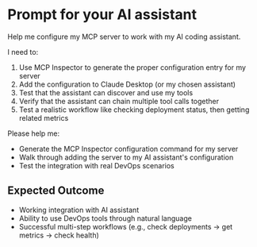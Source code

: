 # Prompt for your AI assistant

Help me configure my MCP server to work with my AI coding assistant.

I need to:

1. Use MCP Inspector to generate the proper configuration entry for my server
2. Add the configuration to Claude Desktop (or my chosen assistant)
3. Test that the assistant can discover and use my tools
4. Verify that the assistant can chain multiple tool calls together
5. Test a realistic workflow like checking deployment status, then getting related metrics

Please help me:

- Generate the MCP Inspector configuration command for my server
- Walk through adding the server to my AI assistant's configuration
- Test the integration with real DevOps scenarios

## Expected Outcome

- Working integration with AI assistant
- Ability to use DevOps tools through natural language
- Successful multi-step workflows (e.g., check deployments → get metrics → check health)
